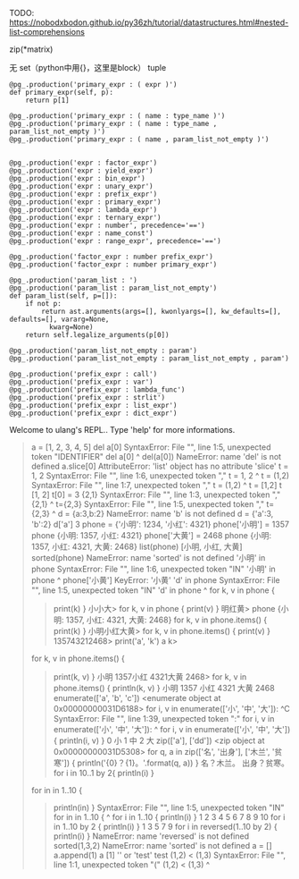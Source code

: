 

TODO: https://nobodxbodon.github.io/py36zh/tutorial/datastructures.html#nested-list-comprehensions

zip(*matrix)

无 set（python中用{}，这里是block） tuple


    @pg_.production('primary_expr : ( expr )')
    def primary_expr(self, p):
        return p[1]

    @pg_.production('primary_expr : ( name : type_name )')
    @pg_.production('primary_expr : ( name : type_name , param_list_not_empty )')
    @pg_.production('primary_expr : ( name , param_list_not_empty )')
   
   
    @pg_.production('expr : factor_expr')
    @pg_.production('expr : yield_expr')
    @pg_.production('expr : bin_expr')
    @pg_.production('expr : unary_expr')
    @pg_.production('expr : prefix_expr')
    @pg_.production('expr : primary_expr')
    @pg_.production('expr : lambda_expr')
    @pg_.production('expr : ternary_expr')
    @pg_.production('expr : number', precedence='==')
    @pg_.production('expr : name_const')
    @pg_.production('expr : range_expr', precedence='==')

    @pg_.production('factor_expr : number prefix_expr')
    @pg_.production('factor_expr : number primary_expr')

    @pg_.production('param_list : ')
    @pg_.production('param_list : param_list_not_empty')
    def param_list(self, p=[]):
        if not p:
            return ast.arguments(args=[], kwonlyargs=[], kw_defaults=[], defaults=[], vararg=None,
              kwarg=None)
        return self.legalize_arguments(p[0])

    @pg_.production('param_list_not_empty : param')
    @pg_.production('param_list_not_empty : param_list_not_empty , param')
    
    @pg_.production('prefix_expr : call')
    @pg_.production('prefix_expr : var')
    @pg_.production('prefix_expr : lambda_func')
    @pg_.production('prefix_expr : strlit')
    @pg_.production('prefix_expr : list_expr')
    @pg_.production('prefix_expr : dict_expr')


Welcome to ulang's REPL..
Type 'help' for more informations.
> a = [1, 2, 3, 4, 5]
> del a[0]
SyntaxError: File "<STDIN>", line 1:5, unexpected token "IDENTIFIER"
del a[0]
    ^
> del(a[0])
NameError: name 'del' is not defined
> a.slice[0]
AttributeError: 'list' object has no attribute 'slice'
> t = 1, 2
SyntaxError: File "<STDIN>", line 1:6, unexpected token ","
t = 1, 2
     ^
> t = (1,2)
SyntaxError: File "<STDIN>", line 1:7, unexpected token ","
t = (1,2)
      ^
> t = [1,2]
> t
[1, 2]
> t[0] = 3
> {2,1}
SyntaxError: File "<STDIN>", line 1:3, unexpected token ","
{2,1}
  ^
> t={2,3}
SyntaxError: File "<STDIN>", line 1:5, unexpected token ","
t={2,3}
    ^
> d = {a:3,b:2}
NameError: name 'b' is not defined
> d = {'a':3, 'b':2}
> d['a']
3
> phone = {'小明': 1234, '小红': 4321}
> phone['小明'] = 1357
> phone
{小明: 1357, 小红: 4321}
> phone['大黄'] = 2468
> phone
{小明: 1357, 小红: 4321, 大黄: 2468}
> list(phone)
[小明, 小红, 大黄]
> sorted(phone)
NameError: name 'sorted' is not defined
> '小明' in phone
SyntaxError: File "<STDIN>", line 1:6, unexpected token "IN"
'小明' in phone
     ^
> phone['小黄']
KeyError: '小黄'
> 'd' in phone
SyntaxError: File "<STDIN>", line 1:5, unexpected token "IN"
'd' in phone
    ^
> for k, v in phone {
>> print(k)
>> }
小小大> for k, v in phone {
>> print(v)
>> }
明红黄> phone
{小明: 1357, 小红: 4321, 大黄: 2468}
> for k, v in phone.items() {
>> print(k)
>> }
小明小红大黄> for k, v in phone.items() {
>> print(v)
>> }
135743212468> print('a', 'k')
a k>
>
> for k, v in phone.items() {
>> print(k, v)
>> }
小明 1357小红 4321大黄 2468>
> for k, v in phone.items() {
>> println(k, v)
>> }
小明 1357
小红 4321
大黄 2468
> enumerate(['a', 'b', 'c'])
<enumerate object at 0x00000000031D6188>
> for i, v in enumerate(['小', '中', '大']):
>> ^C
SyntaxError: File "<STDIN>", line 1:39, unexpected token ":"
for i, v in enumerate(['小', '中', '大']):
                                      ^
> for i, v in enumerate(['小', '中', '大']) {
>> println(i, v)
>> }
0 小
1 中
2 大
> zip(['a'], ['dd'])
<zip object at 0x00000000031D5308>
> for q, a in zip(['名', '出身'], ['木兰', '贫寒']) {
>> println('{0}？{1}。'.format(q, a))
>> }
名？木兰。
出身？贫寒。
> for i in 10..1 by 2{
>> println(i)
>> }
>
> for in in 1..10 {
>> println(in)
>> }
SyntaxError: File "<STDIN>", line 1:5, unexpected token "IN"
for in in 1..10 {
    ^
> for i in 1..10 {
>> println(i)
>> }
1
2
3
4
5
6
7
8
9
10
> for i in 1..10 by 2 {
>> println(i)
>> }
1
3
5
7
9
> for i in reversed(1..10 by 2) {
>> println(i)
>> }
NameError: name 'reversed' is not defined
> sorted(1,3,2)
NameError: name 'sorted' is not defined
> a = []
> a.append(1)
> a
[1]
> '' or 'test'
test
> (1,2) < (1,3)
SyntaxError: File "<STDIN>", line 1:1, unexpected token "("
(1,2) < (1,3)
^